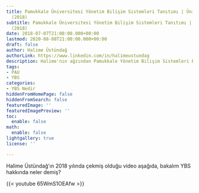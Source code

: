 ```yaml
---
title: Pamukkale Üniversitesi Yönetim Bilişim Sistemleri Tanıtımı | ÜnilidenÖğren
  (2018)
subtitle: Pamukkale Üniversitesi Yönetim Bilişim Sistemleri Tanıtımı | ÜnilidenÖğren
  (2018)
date: 2018-07-07T21:00:00.000+00:00
lastmod: 2020-08-08T21:00:00.000+00:00
draft: false
author: Halime Üstündağ
authorLink: https://www.linkedin.com/in/halimeustundag
description: Halime'nin ağzından Pamukkale Yönetim Bilişim Sistemleri Bölümü
tags:
- PAU
- YBS
categories:
- YBS Nedir
hiddenFromHomePage: false
hiddenFromSearch: false
featuredImage: ''
featuredImagePreview: ''
toc:
  enable: false
math:
  enable: false
lightgallery: true
license: ''

---
```

Halime Üstündağ'ın 2018 yılında çekmiş olduğu video aşağıda, bakalım YBS hakkında neler demiş?
<!--more-->

{{< youtube 65WmS1OEAfw >}}